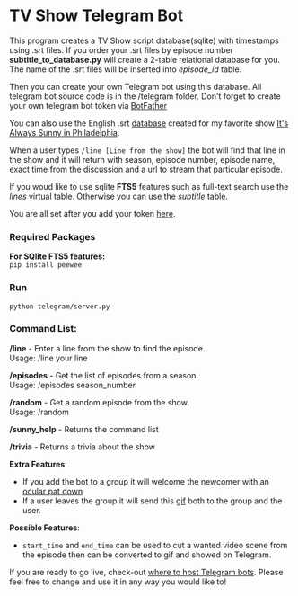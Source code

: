 # TV Show Telegram Bot

This program creates a TV Show script database(sqlite) with timestamps using .srt files. If you order your .srt files by episode number **subtitle_to_database.py** will create a 2-table relational database for you. The name of the .srt files will be inserted into *episode_id* table.

Then you can create your own Telegram bot using this database. All telegram bot source code is in the /telegram folder. Don't forget to create your own telegram bot token via [BotFather](https://telegram.me/BotFather)

You can also use the English .srt [database](/db) created for my favorite show [It's Always Sunny in Philadelphia](https://www.imdb.com/title/tt0472954/). 

When a user types `/line [Line from the show]` the bot will find that line in the show and it will return with season, episode number, episode name, exact time from the discussion and a url to stream that particular episode.  
  
If you woud like to use sqlite **FTS5** features such as full-text search use the *lines* virtual table. Otherwise you can use the *subtitle* table.

You are all set after you add your token [here](/telegram.config.cfg).

### Required Packages
**For SQlite FTS5 features:**  
`pip install peewee`
  
### Run
`python telegram/server.py`  
  
### Command List:
  
**/line** - Enter a line from the show to find the episode.  
Usage: /line your line  
  
**/episodes** - Get the list of episodes from a season.  
Usage: /episodes season_number  
  
**/random** - Get a random episode from the show.  
Usage: /random  

**/sunny_help** - Returns the command list  

**/trivia** - Returns a trivia about the show

**Extra Features**:
- If you add the bot to a group it will welcome the newcomer with an [ocular pat down](https://www.urbandictionary.com/define.php?term=ocular%20pat%20down)  
- If a user leaves the group it will send this [gif](https://media.giphy.com/media/BLvZWddnwvcwE/giphy.gif) both to the group and the user.

**Possible Features**:
- `start_time` and `end_time` can be used to cut a wanted video scene from the episode then can be converted to gif and showed on Telegram.

If you are ready to go live, check-out [where to host Telegram bots](https://github.com/python-telegram-bot/python-telegram-bot/wiki/Where-to-host-Telegram-Bots). Please feel free to change and use it in any way you would like to!  
